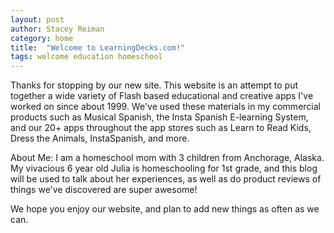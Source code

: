 ```yaml
---
layout: post
author: Stacey Reiman
category: home
title:  "Welcome to LearningDecks.com!"
tags: welcome education homeschool
---
```


Thanks for stopping by our new site. This website is an attempt to put together a wide variety of Flash based educational and creative apps I've worked on since about 1999. We've used these materials in my commercial products such as Musical Spanish, the Insta Spanish E-learning System, and our 20+ apps throughout the app stores such as Learn to Read Kids, Dress the Animals, InstaSpanish, and more.

About Me: I am a homeschool mom with 3 children from Anchorage, Alaska. My vivacious 6 year old Julia is homeschooling for 1st grade, and this blog will be used to talk about her experiences, as well as do product reviews of things we've discovered are super awesome!

We hope you enjoy our website, and plan to add new things as often as we can.